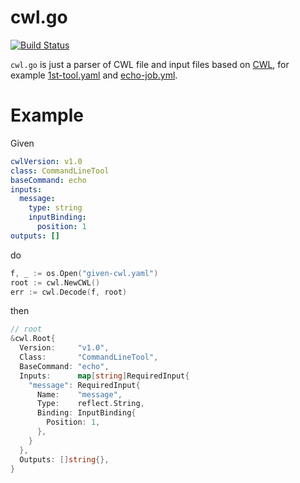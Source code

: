 # cwl.go

[![Build Status](https://travis-ci.org/otiai10/cwl.go.svg?branch=master)](https://travis-ci.org/otiai10/cwl.go)

`cwl.go` is just a parser of CWL file and input files based on [CWL](https://github.com/common-workflow-language/common-workflow-language), for example [1st-tool.yaml](https://github.com/common-workflow-language/common-workflow-language/blob/master/v1.0/examples/1st-tool.cwl) and [echo-job.yml](https://github.com/common-workflow-language/common-workflow-language/blob/master/v1.0/examples/echo-job.yml).

# Example

Given

```yaml
cwlVersion: v1.0
class: CommandLineTool
baseCommand: echo
inputs:
  message:
    type: string
    inputBinding:
      position: 1
outputs: []
```

do

```go
f, _ := os.Open("given-cwl.yaml")
root := cwl.NewCWL()
err := cwl.Decode(f, root)
```

then

```go
// root
&cwl.Root{
  Version:     "v1.0",
  Class:       "CommandLineTool",
  BaseCommand: "echo",
  Inputs:      map[string]RequiredInput{
    "message": RequiredInput{
      Name:    "message",
      Type:    reflect.String,
      Binding: InputBinding{
        Position: 1,
      },
    }
  },
  Outputs: []string{},
}
```
